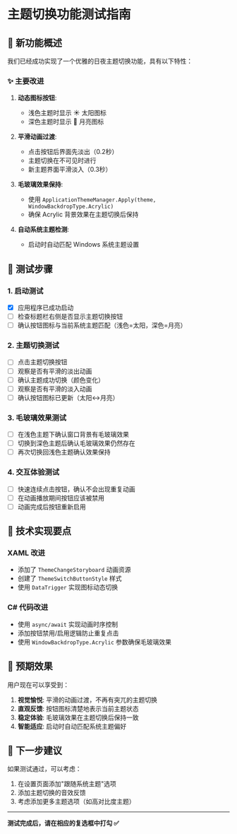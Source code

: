 # 主题切换功能测试指南

## 🎨 新功能概述

我们已经成功实现了一个优雅的日夜主题切换功能，具有以下特性：

### ✨ 主要改进

1. **动态图标按钮**: 
   - 浅色主题时显示 ☀️ 太阳图标
   - 深色主题时显示 🌙 月亮图标

2. **平滑动画过渡**:
   - 点击按钮后界面先淡出（0.2秒）
   - 主题切换在不可见时进行
   - 新主题界面平滑淡入（0.3秒）

3. **毛玻璃效果保持**:
   - 使用 `ApplicationThemeManager.Apply(theme, WindowBackdropType.Acrylic)` 
   - 确保 Acrylic 背景效果在主题切换后保持

4. **自动系统主题检测**:
   - 启动时自动匹配 Windows 系统主题设置

## 🧪 测试步骤

### 1. 启动测试
- [x] 应用程序已成功启动
- [ ] 检查标题栏右侧是否显示主题切换按钮
- [ ] 确认按钮图标与当前系统主题匹配（浅色=太阳，深色=月亮）

### 2. 主题切换测试
- [ ] 点击主题切换按钮
- [ ] 观察是否有平滑的淡出动画
- [ ] 确认主题成功切换（颜色变化）
- [ ] 观察是否有平滑的淡入动画
- [ ] 确认按钮图标已更新（太阳↔月亮）

### 3. 毛玻璃效果测试
- [ ] 在浅色主题下确认窗口背景有毛玻璃效果
- [ ] 切换到深色主题后确认毛玻璃效果仍然存在
- [ ] 再次切换回浅色主题确认效果保持

### 4. 交互体验测试
- [ ] 快速连续点击按钮，确认不会出现重复动画
- [ ] 在动画播放期间按钮应该被禁用
- [ ] 动画完成后按钮重新启用

## 🔧 技术实现要点

### XAML 改进
- 添加了 `ThemeChangeStoryboard` 动画资源
- 创建了 `ThemeSwitchButtonStyle` 样式
- 使用 `DataTrigger` 实现图标动态切换

### C# 代码改进
- 使用 `async/await` 实现动画时序控制
- 添加按钮禁用/启用逻辑防止重复点击
- 使用 `WindowBackdropType.Acrylic` 参数确保毛玻璃效果

## 🎯 预期效果

用户现在可以享受到：
1. **视觉愉悦**: 平滑的动画过渡，不再有突兀的主题切换
2. **直观反馈**: 按钮图标清楚地表示当前主题状态
3. **稳定体验**: 毛玻璃效果在主题切换后保持一致
4. **智能适应**: 启动时自动匹配系统主题偏好

## 🚀 下一步建议

如果测试通过，可以考虑：
1. 在设置页面添加"跟随系统主题"选项
2. 添加主题切换的音效反馈
3. 考虑添加更多主题选项（如高对比度主题）

---

**测试完成后，请在相应的复选框中打勾 ✅**
